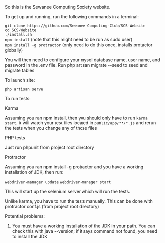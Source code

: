 So this is the Sewanee Computing Society website. 

To get up and running, run the following commands in a terminal:

`git clone https://github.com/Sewanee-Computing-Club/SCS-Website`<br>
`cd SCS-Website`<br>
`./install.sh`<br>
`npm install` (note that this might need to be run as sudo user)<br>
`npm install -g protractor` (only need to do this once, installs protactor globally)<br>

You will then need to configure your mysql database name,
user name, and password in the .env file. Run php artisan migrate --seed to seed and migrate tables

To launch site:

`php artisan serve`

To run tests:

Karma

Assuming you ran npm install, then you should only 
have to run `karma start`. It will watch your test files 
located in `public/app/**/*.js` and rerun the tests when you change
any of those files

PHP tests

Just run phpunit from project root directory 

Protractor

Assuming you ran npm install -g protractor and you have a working installation of JDK, then run:

`webdriver-manager update`
`webdriver-manager start`

This will start up the selenium server which will run the tests.

Unlike karma, you have to run the tests manually.
This can be done with protractor conf.js (from project root directory)

Potential problems:

1. You must have a working installation of the JDK in your path.
You can check this with java --version; if it says command not found, you need to install the JDK

